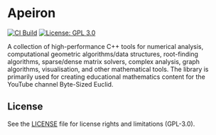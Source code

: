 # Apeiron

[![CI Build](https://github.com/8bit-euclid/Apeiron/actions/workflows/ci.yml/badge.svg?branch=main)](https://github.com/8bit-euclid/Apeiron/actions/workflows/ci.yml)
[![License: GPL 3.0](https://img.shields.io/badge/License-GPLv3-blue.svg)](https://www.gnu.org/licenses/gpl-3.0)

A collection of high-performance C++ tools for numerical analysis, computational geometric algorithms/data structures, root-finding algorithms, sparse/dense matrix solvers, complex analysis, graph algorithms, visualisation, and other mathematical tools. The library is primarily used for creating educational mathematics content for the YouTube channel Byte-Sized Euclid.

## License

See the [LICENSE](LICENSE.md) file for license rights and limitations (GPL-3.0).
